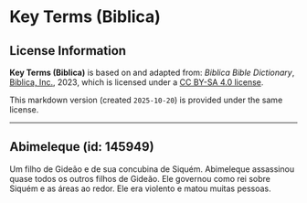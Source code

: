 # Key Terms (Biblica)

## License Information

**Key Terms (Biblica)** is based on and adapted from: _Biblica Bible Dictionary_, [Biblica, Inc.](https://www.biblica.com/), 2023, which is licensed under a [CC BY-SA 4.0 license](https://creativecommons.org/licenses/by-sa/4.0/legalcode.en).

This markdown version (created `2025-10-20`) is provided under the same license.



--------------------------------

## Abimeleque (id: 145949)

Um filho de Gideão e de sua concubina de Siquém. Abimeleque assassinou quase todos os outros filhos de Gideão. Ele governou como rei sobre Siquém e as áreas ao redor. Ele era violento e matou muitas pessoas.


